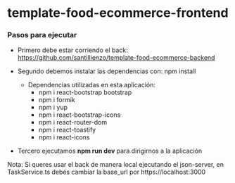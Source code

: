 # template-food-ecommerce-frontend

### Pasos para ejecutar

- Primero debe estar corriendo el back: https://github.com/santillienzo/template-food-ecommerce-backend
  
- Segundo debemos instalar las dependencias con: npm install
  - Dependencias utilizadas en esta aplicación:
    - npm i react-bootstrap bootstrap
    - npm i formik
    - npm i yup
    - npm i react-bootstrap-icons
    - npm i react-router-dom
    - npm i react-toastify
    - npm i react-icons
      
- Tercero ejecutamos **npm run dev** para dirigirnos a la aplicación

Nota: Si queres usar el back de manera local ejecutando el json-server, en TaskService.ts debés cambiar la base_url por https://localhost:3000

